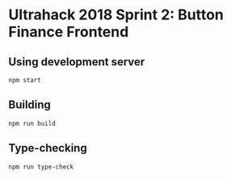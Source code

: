 # Ultrahack 2018 Sprint 2: Button Finance Frontend

## Using development server

```shell
npm start
```

## Building

```shell
npm run build
```

## Type-checking

```shell
npm run type-check
```
